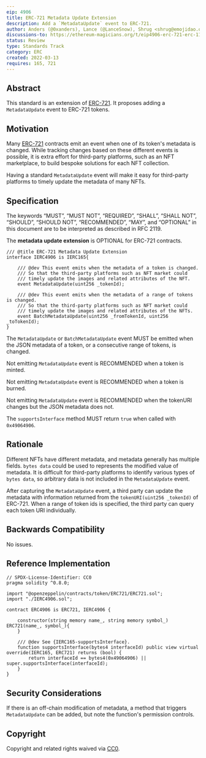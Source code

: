 ```yaml
---
eip: 4906
title: ERC-721 Metadata Update Extension
description: Add a `MetadataUpdate` event to ERC-721.
author: Anders (@0xanders), Lance (@LanceSnow), Shrug <shrug@emojidao.org>, Nathan (@niftynathangang)
discussions-to: https://ethereum-magicians.org/t/eip4906-erc-721-erc-1155-metadata-update-extension/8588
status: Review
type: Standards Track
category: ERC
created: 2022-03-13
requires: 165, 721
---
```


## Abstract

This standard is an extension of [ERC-721](./eip-721.md). It proposes adding a `MetadataUpdate` event to ERC-721 tokens.

## Motivation

Many [ERC-721](./eip-721.md) contracts emit an event when one of its token's metadata is changed. While tracking changes based on these different events is possible, it is extra effort for third-party platforms, such as an NFT marketplace, to build bespoke solutions for each NFT collection.

Having a standard `MetadataUpdate` event will make it easy for third-party platforms to timely update the metadata of many NFTs.

## Specification

The keywords “MUST”, “MUST NOT”, “REQUIRED”, “SHALL”, “SHALL NOT”, “SHOULD”, “SHOULD NOT”, “RECOMMENDED”, “MAY”, and “OPTIONAL” in this document are to be interpreted as described in RFC 2119.

The **metadata update extension** is OPTIONAL for ERC-721 contracts.


```solidity
/// @title ERC-721 Metadata Update Extension
interface IERC4906 is IERC165{

    /// @dev This event emits when the metadata of a token is changed.
    /// So that the third-party platforms such as NFT market could
    /// timely update the images and related attributes of the NFT.
    event MetadataUpdate(uint256 _tokenId);

    /// @dev This event emits when the metadata of a range of tokens is changed.
    /// So that the third-party platforms such as NFT market could
    /// timely update the images and related attributes of the NFTs.    
    event BatchMetadataUpdate(uint256 _fromTokenId, uint256 _toTokenId);
}
```

The `MetadataUpdate` or `BatchMetadataUpdate` event MUST be emitted when the JSON metadata of a token, or a consecutive range of tokens, is changed.

Not emitting `MetadataUpdate` event is RECOMMENDED when a token is minted.

Not emitting `MetadataUpdate` event is RECOMMENDED  when a token is burned.

Not emitting `MetadataUpdate` event is RECOMMENDED  when the tokenURI changes but the JSON metadata does not.

The `supportsInterface` method MUST return `true` when called with `0x49064906`.

## Rationale

Different NFTs have different metadata, and metadata generally has multiple fields. `bytes data` could be used to represents the modified value of metadata.  It is difficult for third-party platforms to identify various types of `bytes data`, so arbitrary data is not included in the `MetadataUpdate` event.

After capturing the `MetadataUpdate` event, a third party can update the metadata with information returned from the `tokenURI(uint256 _tokenId)` of ERC-721.  When a range of token ids is specified, the third party can query each token URI individually.  

## Backwards Compatibility

No issues.

## Reference Implementation

```solidity
// SPDX-License-Identifier: CC0
pragma solidity ^0.8.0;

import "@openzeppelin/contracts/token/ERC721/ERC721.sol";
import "./IERC4906.sol";

contract ERC4906 is ERC721, IERC4906 {

    constructor(string memory name_, string memory symbol_) ERC721(name_, symbol_){
    }

    /// @dev See {IERC165-supportsInterface}.
    function supportsInterface(bytes4 interfaceId) public view virtual override(IERC165, ERC721) returns (bool) {
        return interfaceId == bytes4(0x49064906) || super.supportsInterface(interfaceId);
    }
}
```

## Security Considerations

If there is an off-chain modification of metadata, a method that triggers `MetadataUpdate` can be added, but note the function's permission controls.

## Copyright

Copyright and related rights waived via [CC0](../LICENSE.md).

